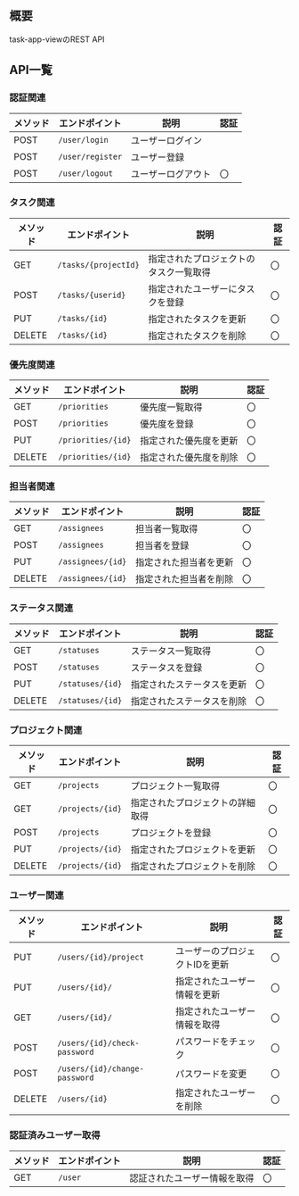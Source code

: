 ## 概要
task-app-viewのREST API

## API一覧

### 認証関連

| メソッド | エンドポイント               | 説明          | 認証 |
| -------- | ---------------------------- | ------------- | ---- |
| POST     | `/user/login`                 | ユーザーログイン |      |
| POST     | `/user/register`              | ユーザー登録   |      |
| POST     | `/user/logout`                | ユーザーログアウト | 〇  |

### タスク関連

| メソッド | エンドポイント               | 説明           | 認証 |
| -------- | ---------------------------- | -------------- | ---- |
| GET      | `/tasks/{projectId}`          | 指定されたプロジェクトのタスク一覧取得 | 〇  |
| POST     | `/tasks/{userid}`             | 指定されたユーザーにタスクを登録 | 〇  |
| PUT      | `/tasks/{id}`                 | 指定されたタスクを更新 | 〇  |
| DELETE   | `/tasks/{id}`                 | 指定されたタスクを削除 | 〇  |

### 優先度関連

| メソッド | エンドポイント               | 説明          | 認証 |
| -------- | ---------------------------- | ------------- | ---- |
| GET      | `/priorities`                 | 優先度一覧取得 | 〇  |
| POST     | `/priorities`                 | 優先度を登録  | 〇  |
| PUT      | `/priorities/{id}`            | 指定された優先度を更新 | 〇  |
| DELETE   | `/priorities/{id}`            | 指定された優先度を削除 | 〇  |

### 担当者関連

| メソッド | エンドポイント               | 説明          | 認証 |
| -------- | ---------------------------- | ------------- | ---- |
| GET      | `/assignees`                  | 担当者一覧取得 | 〇  |
| POST     | `/assignees`                  | 担当者を登録  | 〇  |
| PUT      | `/assignees/{id}`             | 指定された担当者を更新 | 〇  |
| DELETE   | `/assignees/{id}`             | 指定された担当者を削除 | 〇  |

### ステータス関連

| メソッド | エンドポイント               | 説明          | 認証 |
| -------- | ---------------------------- | ------------- | ---- |
| GET      | `/statuses`                   | ステータス一覧取得 | 〇  |
| POST     | `/statuses`                   | ステータスを登録 | 〇  |
| PUT      | `/statuses/{id}`              | 指定されたステータスを更新 | 〇  |
| DELETE   | `/statuses/{id}`              | 指定されたステータスを削除 | 〇  |

### プロジェクト関連

| メソッド | エンドポイント               | 説明          | 認証 |
| -------- | ---------------------------- | ------------- | ---- |
| GET      | `/projects`                   | プロジェクト一覧取得 | 〇  |
| GET      | `/projects/{id}`              | 指定されたプロジェクトの詳細取得 | 〇  |
| POST     | `/projects`                   | プロジェクトを登録 | 〇  |
| PUT      | `/projects/{id}`              | 指定されたプロジェクトを更新 | 〇  |
| DELETE   | `/projects/{id}`              | 指定されたプロジェクトを削除 | 〇  |

### ユーザー関連

| メソッド | エンドポイント                             | 説明                           | 認証 |
| -------- | ------------------------------------------ | ------------------------------ | ---- |
| PUT      | `/users/{id}/project`                      | ユーザーのプロジェクトIDを更新 | 〇  |
| PUT      | `/users/{id}/`                             | 指定されたユーザー情報を更新    | 〇  |
| GET      | `/users/{id}/`                             | 指定されたユーザー情報を取得    | 〇  |
| POST     | `/users/{id}/check-password`               | パスワードをチェック           | 〇  |
| POST     | `/users/{id}/change-password`              | パスワードを変更               | 〇  |
| DELETE   | `/users/{id}`                              | 指定されたユーザーを削除        | 〇  |

### 認証済みユーザー取得

| メソッド | エンドポイント               | 説明                        | 認証 |
| -------- | ---------------------------- | --------------------------- | ---- |
| GET      | `/user`                       | 認証されたユーザー情報を取得 | 〇  |
